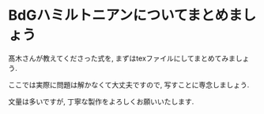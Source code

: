 # BdGハミルトニアンについてまとめましょう

髙木さんが教えてくださった式を, まずはtexファイルにしてまとめてみましょう.

ここでは実際に問題は解かなくて大丈夫ですので, 写すことに専念しましょう.

文量は多いですが, 丁寧な製作をよろしくお願いいたします.

